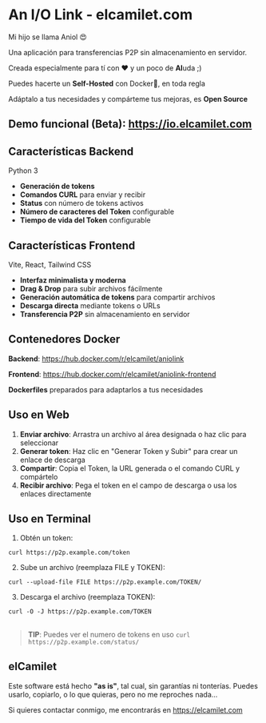 # An I/O Link - elcamilet.com
Mi hijo se llama Aniol 😍

Una aplicación para transferencias P2P sin almacenamiento en servidor.

Creada especialmente para tí con ❤️ y un poco de **AI**uda ;)

Puedes hacerte un **Self-Hosted** con Docker🐳, en toda regla

Adáptalo a tus necesidades y compárteme tus mejoras, es **Open Source**

## Demo funcional (Beta): https://io.elcamilet.com

## Características Backend
Python 3

- **Generación de tokens**
- **Comandos CURL** para enviar y recibir
- **Status** con número de tokens activos
- **Número de caracteres del Token** configurable
- **Tiempo de vida del Token** configurable

## Características Frontend
Vite, React, Tailwind CSS
- **Interfaz minimalista y moderna** 
- **Drag & Drop** para subir archivos fácilmente
- **Generación automática de tokens** para compartir archivos
- **Descarga directa** mediante tokens o URLs
- **Transferencia P2P** sin almacenamiento en servidor

## Contenedores Docker

**Backend**: https://hub.docker.com/r/elcamilet/aniolink

**Frontend**: https://hub.docker.com/r/elcamilet/aniolink-frontend

**Dockerfiles** preparados para adaptarlos a tus necesidades



## Uso en Web

1. **Enviar archivo**: Arrastra un archivo al área designada o haz clic para seleccionar
2. **Generar token**: Haz clic en "Generar Token y Subir" para crear un enlace de descarga
3. **Compartir**: Copia el Token, la URL generada o el comando CURL y compártelo
4. **Recibir archivo**: Pega el token en el campo de descarga o usa los enlaces directamente

## Uso en Terminal

1. Obtén un token:

```curl https://p2p.example.com/token```

2. Sube un archivo (reemplaza FILE y TOKEN):

```curl --upload-file FILE https://p2p.example.com/TOKEN/```

3. Descarga el archivo (reemplaza TOKEN):

```curl -O -J https://p2p.example.com/TOKEN```
##
> **TIP**: Puedes ver el numero de tokens en uso
```curl https://p2p.example.com/status/```
##
## elCamilet
Este software está hecho **"as is"**, tal cual, sin garantías ni tonterías. Puedes usarlo, copiarlo, o lo que quieras, pero no me reproches nada...

Si quieres contactar conmigo, me encontrarás en https://elcamilet.com
